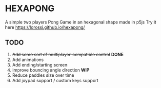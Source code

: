 # HEXAPONG
A simple two players Pong Game in an hexagonal shape made in p5js
Try it here https://lorossi.github.io/hexapong/

## TODO
1. ~~Add some sort of multiplayer-compatible control~~ **DONE**
2. Add animations
3. Add ending/starting screen
4. Improve bouncing angle direction **WIP**
5. Reduce paddles size over time
6. Add joypad support / custom keys support
